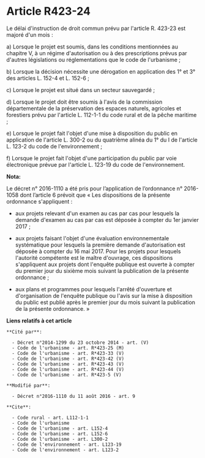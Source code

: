 # Article R423-24

Le délai d'instruction de droit commun prévu par l'article R. 423-23 est majoré d'un mois : 

a) Lorsque le projet est soumis, dans les conditions mentionnées au chapitre V, à un régime d'autorisation ou à des
prescriptions prévus par d'autres législations ou réglementations que le code de l'urbanisme ; 

b) Lorsque la décision nécessite une dérogation en application des 1° et 3° des articles L. 152-4 et L. 152-6 ; 

c) Lorsque le projet est situé dans un secteur sauvegardé ; 

d) Lorsque le projet doit être soumis à l'avis de la commission départementale de la préservation des espaces naturels,
agricoles et forestiers prévu par l'article L. 112-1-1 du code rural et de la pêche maritime ; 

e) Lorsque le projet fait l'objet d'une mise à disposition du public en application de l'article L. 300-2 ou du quatrième
alinéa du 1° du I de l'article L. 123-2 du code de l'environnement ; 

f) Lorsque le projet fait l'objet d'une participation du public par voie électronique prévue par l'article L. 123-19 du code
de l'environnement.

**Nota:**

Le décret n° 2016-1110 a été pris pour l’application de l’ordonnance n° 2016-1058 dont l’article 6 prévoit que « Les
dispositions de la présente ordonnance s'appliquent : 

- aux projets relevant d'un examen au cas par cas pour lesquels la demande d'examen au cas par cas est déposée à compter du
1er janvier 2017 ; 

- aux projets faisant l'objet d'une évaluation environnementale systématique pour lesquels la première demande d'autorisation
est déposée à compter du 16 mai 2017. Pour les projets pour lesquels l'autorité compétente est le maître d'ouvrage, ces
dispositions s'appliquent aux projets dont l'enquête publique est ouverte à compter du premier jour du sixième mois suivant
la publication de la présente ordonnance ; 

- aux plans et programmes pour lesquels l'arrêté d'ouverture et d'organisation de l'enquête publique ou l'avis sur la mise à
disposition du public est publié après le premier jour du mois suivant la publication de la présente ordonnance. »

**Liens relatifs à cet article**

	**Cité par**:

	  - Décret n°2014-1299 du 23 octobre 2014 - art. (V)
	  - Code de l'urbanisme - art. R*423-25 (M)
	  - Code de l'urbanisme - art. R*423-33 (V)
	  - Code de l'urbanisme - art. R*423-42 (V)
	  - Code de l'urbanisme - art. R*423-43 (V)
	  - Code de l'urbanisme - art. R*423-44 (V)
	  - Code de l'urbanisme - art. R*423-5 (V)

	**Modifié par**:

	  - Décret n°2016-1110 du 11 août 2016 - art. 9

	**Cite**:

	  - Code rural - art. L112-1-1
	  - Code de l'urbanisme
	  - Code de l'urbanisme - art. L152-4
	  - Code de l'urbanisme - art. L152-6
	  - Code de l'urbanisme - art. L300-2
	  - Code de l'environnement - art. L123-19
	  - Code de l'environnement - art. L123-2
